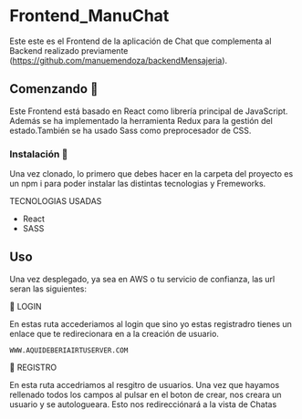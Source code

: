 # Frontend_ManuChat

Este este es el Frontend de la aplicación de Chat que complementa al Backend realizado previamente (https://github.com/manuemendoza/backendMensajeria).
## Comenzando 🚀

Este Frontend está basado en React como librería principal de JavaScript. Además se ha implementado la herramienta Redux para la gestión del estado.También se ha usado Sass como preprocesador de CSS.

### Instalación 🔧

Una vez clonado, lo primero que debes hacer en la carpeta del proyecto es un npm i para poder instalar las distintas tecnologias y Fremeworks.

TECNOLOGIAS USADAS
- React
- SASS

## Uso

Una vez desplegado, ya sea en AWS o tu servicio de confianza, las url  seran las siguientes:

 LOGIN


En estas ruta accederiamos al login que sino yo estas registradro tienes un enlace que te  redirecionara en a la creación de usuario.

````WWW.AQUIDEBERIAIRTUSERVER.COM````



 REGISTRO

En esta ruta accedriamos al resgitro de usuarios. Una vez que hayamos rellenado todos los campos al pulsar en el boton de crear, nos creara un usuario y se autologueara. Esto nos redirecciónará a la vista de Chatas 
